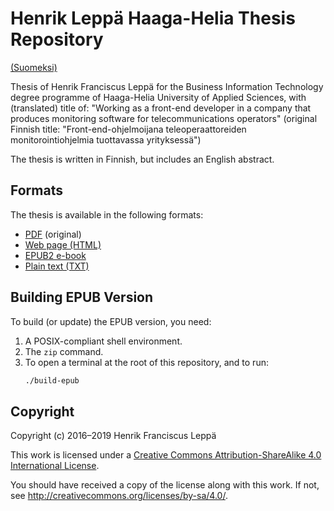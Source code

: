 Henrik Leppä Haaga-Helia Thesis Repository
==========================================

[ Encoding: UTF-8; Syntax: GitHub Flavored Markdown ]:#

[(Suomeksi)](./README.fi.md)

Thesis of Henrik Franciscus Leppä for the Business Information Technology degree
programme of Haaga-Helia University of Applied Sciences, with (translated) title
of: "Working as a front-end developer in a company that produces monitoring
software for telecommunications operators" (original Finnish title:
"Front-end-ohjelmoijana teleoperaattoreiden monitorointiohjelmia tuottavassa
yrityksessä")

The thesis is written in Finnish, but includes an English abstract.


Formats
-------

The thesis is available in the following formats:
- [PDF](./paivakirjaopinnaytetyo-henrik-leppa.pdf) (original)
- [Web page (HTML)](./paivakirjaopinnaytetyo-henrik-leppa.html)
- [EPUB2 e-book](./paivakirjaopinnaytetyo-henrik-leppa.epub)
- [Plain text (TXT)](./paivakirjaopinnaytetyo-henrik-leppa.txt)


Building EPUB Version
---------------------

To build (or update) the EPUB version, you need:
1. A POSIX-compliant shell environment.
2. The `zip` command.
3. To open a terminal at the root of this repository, and to run:
   ```sh
   ./build-epub
   ```


Copyright
---------

Copyright (c) 2016–2019 Henrik Franciscus Leppä

This work is licensed under a [Creative Commons Attribution-ShareAlike 4.0
International License](./LICENSE.txt).

You should have received a copy of the license along with this work. If not, see
<http://creativecommons.org/licenses/by-sa/4.0/>.
